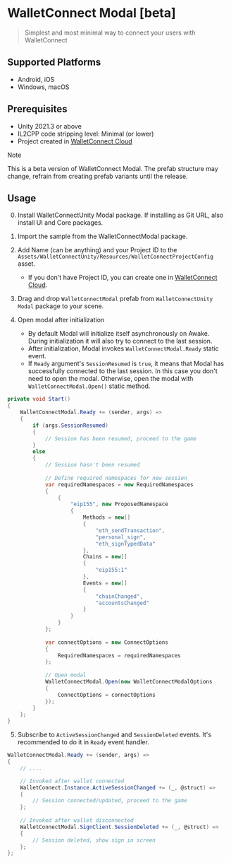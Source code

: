 # WalletConnect Modal [beta]

> Simplest and most minimal way to connect your users with WalletConnect

## Supported Platforms

* Android, iOS
* Windows, macOS

## Prerequisites

* Unity 2021.3 or above
* IL2CPP code stripping level: Minimal (or lower)
* Project created in [WalletConnect Cloud](https://cloud.walletconnect.com)

> [!NOTE]  
> This is a beta version of WalletConnect Modal. The prefab structure may change, refrain from creating prefab variants
> until the release.

## Usage

0. Install WalletConnectUnity Modal package. If installing as Git URL, also install UI and Core packages.
1. Import the sample from the WalletConnectModal package.
2. Add Name (can be anything) and your Project ID to
   the `Assets/WalletConnectUnity/Resources/WalletConnectProjectConfig` asset.
    - If you don't have Project ID, you can create one in [WalletConnect Cloud](https://cloud.walletconnect.com).

3. Drag and drop `WalletConnectModal` prefab from `WalletConnectUnity Modal` package to your scene.
4. Open modal after initialization
    - By default Modal will initialize itself asynchronously on Awake. During initialization it will also try to connect
      to the last
      session.
    - After initialization, Modal invokes `WalletConnectModal.Ready` static event.
    - If `Ready` argument's `SessionResumed` is `true`, it means that Modal has successfully connected to the last
      session. In this case you don't need to open the modal. Otherwise, open the modal with `WalletConnectModal.Open()`
      static method.

```csharp
private void Start()                                                 
{                                                                    
    WalletConnectModal.Ready += (sender, args) =>                    
    {                                                                
        if (args.SessionResumed)                                     
        {                                                            
            // Session has been resumed, proceed to the game                                  
        }                                                            
        else                                                         
        {                                                            
            // Session hasn't been resumed                           
                                                                     
            // Define required namespaces for new session            
            var requiredNamespaces = new RequiredNamespaces          
            {                                                        
                {                                                    
                    "eip155", new ProposedNamespace                  
                    {                                                
                        Methods = new[]                              
                        {                                            
                            "eth_sendTransaction",                   
                            "personal_sign",                         
                            "eth_signTypedData"                      
                        },                                           
                        Chains = new[]                               
                        {                                            
                            "eip155:1"                               
                        },                                           
                        Events = new[]                               
                        {                                            
                            "chainChanged",                          
                            "accountsChanged"                        
                        }                                            
                    }                                                
                }                                                    
            };                                                       
                                                                     
            var connectOptions = new ConnectOptions                  
            {                                                        
                RequiredNamespaces = requiredNamespaces              
            };                                                       
                                                                     
            // Open modal                                            
            WalletConnectModal.Open(new WalletConnectModalOptions    
            {                                                        
                ConnectOptions = connectOptions                      
            });                                                      
        }                                                            
    };                                                               
}                                                                    
```

5. Subscribe to `ActiveSessionChanged` and `SessionDeleted` events. It's recommended to do it in `Ready` event handler.

```csharp
WalletConnectModal.Ready += (sender, args) =>                      
{                  
    // ....

    // Invoked after wallet connected                              
    WalletConnect.Instance.ActiveSessionChanged += (_, @struct) => 
    {                                                              
        // Session connected/updated, proceed to the game          
    };                                                             
                                                                   
    // Invoked after wallet disconnected                           
    WalletConnectModal.SignClient.SessionDeleted += (_, @struct) =>
    {                                                              
        // Session deleted, show sign in screen                    
    };                                                             
};                                                                 
```